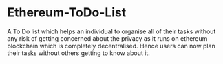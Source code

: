# Ethereum-ToDo-List
A To Do list which helps an individual to organise all of their tasks without any risk of getting concerned about the privacy as it runs
on ethereum blockchain which is completely decentralised. Hence users can now plan their tasks without others getting to know about it.
